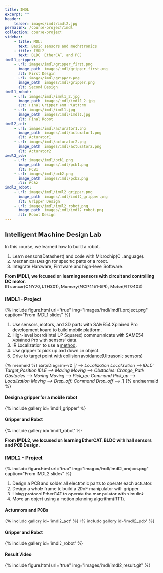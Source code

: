 ```yaml
---
title: IMDL
excerpt: ""
header:
    teaser: images/imdl/imdl2.jpg
permalink: /course-project/imdl
collection: course-project
sidebar:
    - title: MDL1
      text: Basic sensors and mechatronics
    - title: IMDL2
      text: BLDC, EtherCAT, and PCB
imdl1_gripper:
    - url: images/imdl/gripper_first.png
      image_path: images/imdl/gripper_first.png
      alt: First Desgin
    - url: images/imdl/gripper.png
      image_path: images/imdl/gripper.png
      alt: Second Design
imdl1_robot:
    - url: images/imdl/imdl1_2.jpg
      image_path: images/imdl/imdl1_2.jpg
      alt: Final Gripper and Platform
    - url: images/imdl/imdl1.jpg
      image_path: images/imdl/imdl1.jpg
      alt: Final Robot
imdl2_act:
    - url: images/imdl/acturator1.png
      image_path: images/imdl/acturator1.png
      alt: Acturator1
    - url: images/imdl/acturator2.png
      image_path: images/imdl/acturator2.png
      alt: Acturator2
imdl2_pcb:
    - url: images/imdl/pcb1.png
      image_path: images/imdl/pcb1.png
      alt: PCB1
    - url: images/imdl/pcb2.png
      image_path: images/imdl/pcb2.png
      alt: PCB2
imdl2_robot:
    - url: images/imdl/imdl2_gripper.png
      image_path: images/imdl/imdl2_gripper.png
      alt: Gripper Design
    - url: images/imdl/imdl2_robot.png
      image_path: images/imdl/imdl2_robot.png
      alt: Robot Design
---
```

## Intelligent Machine Design Lab

In this course, we learned how to build a robot.
1. Learn sensors(Datasheet) and code with Microchip(C Language).
2. Mechanical Design for specific parts of a robot.
3. Integrate Hardware, Firmware and high-level Software.
   

**From IMDL1, we focused on learning sensors with circuit and controlling DC motor.**   
IR sensor(CNY70, LTH301), Memory(MCP4151-SPI), Motor(FIT0403)
   

### IMDL1 - Project
{% include figure.html url="true" img="images/imdl/imdl1_project.png" caption="From IMDL1 slides" %}
1. Use sensors, motors, and 3D parts with SAME54 Xplained Pro development board to build mobile platform.
2. High-level board(Intel UP Squared) commumnicate with SAME54 Xplained Pro with sensors' data.
3. IR Localization to use a [method](https://ieeexplore.ieee.org/document/1267272).
4. Use gripper to pick up and down an object.
5. Drive to target point with collision avoidance(Ultrasonic sensors).
   

{% mermaid %}
stateDiagram-v2
    [*] --> Localization
    Localization --> IDLE: Target_Position
    IDLE --> Moving
    Moving --> Obstacles: Change_Path
    Obstacles --> Moving
    Moving --> Pick_up: Command
    Pick_up --> Localization
    Moving --> Drop_off: Command
    Drop_off --> [*]
{% endmermaid %}

#### Design a gripper for a mobile robot
{% include gallery id='imdl1_gripper' %}
   

#### Gripper and Robot
{% include gallery id='imdl1_robot' %}
   

**From IMDL2, we focused on learning EtherCAT, BLDC with hall sensors and PCB Design.**

### IMDL2 - Project
{% include figure.html url="true" img="images/imdl/imdl2_project.png" caption="From IMDL2 slides" %}
1. Design a PCB and solder all electronic parts to operate each actuator.
2. Design a whole frame to build a 2DoF manipulator with gripper.
3. Using protocol EtherCAT to operate the manipulator with simulink.
4. Move an object using a motion planning algorithm(RTT).

#### Acturators and PCBs
{% include gallery id='imdl2_act' %}
{% include gallery id='imdl2_pcb' %}

#### Gripper and Robot
{% include gallery id='imdl2_robot' %}

#### Result Video
{% include figure.html url="true" img="images/imdl/imdl2_result.gif" %}